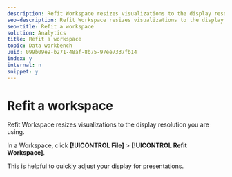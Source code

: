 ```yaml
---
description: Refit Workspace resizes visualizations to the display resolution you are using.
seo-description: Refit Workspace resizes visualizations to the display resolution you are using.
seo-title: Refit a workspace
solution: Analytics
title: Refit a workspace
topic: Data workbench
uuid: 099b09e9-b271-48af-8b75-97ee7337fb14
index: y
internal: n
snippet: y
---
```


# Refit a workspace

Refit Workspace resizes visualizations to the display resolution you are using.

In a Workspace, click **[!UICONTROL File]** > **[!UICONTROL Refit Workspace]**.

This is helpful to quickly adjust your display for presentations. 
